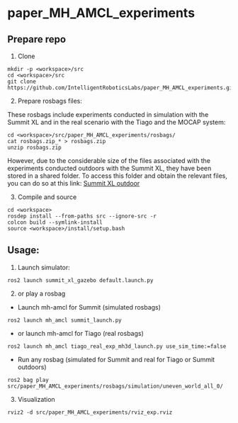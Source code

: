# paper_MH_AMCL_experiments

## Prepare repo

1. Clone
```
mkdir -p <workspace>/src
cd <workspace>/src
git clone https://github.com/IntelligentRoboticsLabs/paper_MH_AMCL_experiments.git
```
2. Prepare rosbags files:

These rosbags include experiments conducted in simulation with the Summit XL and in the real scenario with the Tiago and the MOCAP system:
```
cd <workspace>/src/paper_MH_AMCL_experiments/rosbags/
cat rosbags.zip_* > rosbags.zip
unzip rosbags.zip
```
However, due to the considerable size of the files associated with the experiments conducted outdoors with the Summit XL, they have been stored in a shared folder. To access this folder and obtain the relevant files, you can do so at this link: [Summit XL outdoor](https://urjc-my.sharepoint.com/:f:/r/personal/alberto_gomezjacinto_urjc_es/Documents/0.Research/5.%20Summit/1.%20Rosbags?csf=1&web=1&e=DWcQFO)

3. Compile and source
```
cd <workspace>
rosdep install --from-paths src --ignore-src -r
colcon build --symlink-install
source <workspace>/install/setup.bash
```

## Usage:

1. Launch simulator:

```
ros2 launch summit_xl_gazebo default.launch.py 
```

2. or play a rosbag


- Launch mh-amcl for Summit (simulated rosbags)
```
ros2 launch mh_amcl summit_launch.py 
```
- or launch mh-amcl for Tiago (real rosbags)
```
ros2 launch mh_amcl tiago_real_exp_mh3d_launch.py use_sim_time:=false
```
- Run any rosbag (simulated for Summit and real for Tiago or Summit outdoors)
```
ros2 bag play src/paper_MH_AMCL_experiments/rosbags/simulation/uneven_world_all_0/
```
3. Visualization
```
rviz2 -d src/paper_MH_AMCL_experiments/rviz_exp.rviz
```

